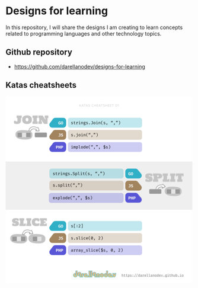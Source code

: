# Designs for learning

In this repository, I will share the designs I am creating to learn concepts related to programming languages and other technology topics.

## Github repository

- <https://github.com/darellanodev/designs-for-learning>

## Katas cheatsheets

![Katas cheatsheet 01](katas_cheatsheets/01.svg)

